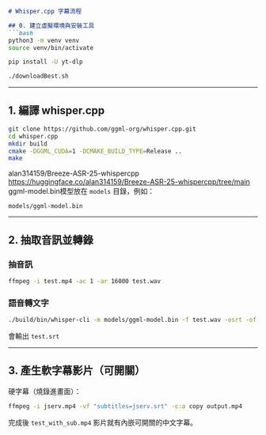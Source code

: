 ````markdown
# Whisper.cpp 字幕流程

## 0. 建立虛擬環境與安裝工具
```bash
python3 -m venv venv
source venv/bin/activate

pip install -U yt-dlp
````

```bash
./downloadBest.sh
```

---

## 1. 編譯 whisper.cpp

```bash
git clone https://github.com/ggml-org/whisper.cpp.git
cd whisper.cpp
mkdir build
cmake -DGGML_CUDA=1 -DCMAKE_BUILD_TYPE=Release ..
make
```

alan314159/Breeze-ASR-25-whispercpp 
https://huggingface.co/alan314159/Breeze-ASR-25-whispercpp/tree/main
ggml-model.bin模型放在 `models` 目錄，例如：

```
models/ggml-model.bin
```

---

## 2. 抽取音訊並轉錄

### 抽音訊

```bash
ffmpeg -i test.mp4 -ac 1 -ar 16000 test.wav
```

### 語音轉文字

```bash
./build/bin/whisper-cli -m models/ggml-model.bin -f test.wav -osrt -of test -l zh -t 8
```

會輸出 `test.srt`

---

## 3. 產生軟字幕影片（可開關）


 硬字幕（燒錄進畫面）：
```bash
ffmpeg -i jserv.mp4 -vf "subtitles=jserv.srt" -c:a copy output.mp4
```

完成後 `test_with_sub.mp4` 影片就有內嵌可開關的中文字幕。
